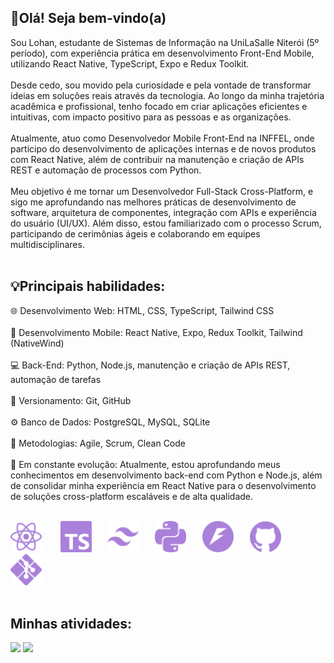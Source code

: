 ## 👋Olá! Seja bem-vindo(a) 

Sou Lohan, estudante de Sistemas de Informação na UniLaSalle Niterói (5º período), com experiência prática em desenvolvimento Front-End Mobile, utilizando React Native, TypeScript, Expo e Redux Toolkit.
<br><br>
Desde cedo, sou movido pela curiosidade e pela vontade de transformar ideias em soluções reais através da tecnologia. Ao longo da minha trajetória acadêmica e profissional, tenho focado em criar aplicações eficientes e intuitivas, com impacto positivo para as pessoas e as organizações.
<br><br>
Atualmente, atuo como Desenvolvedor Mobile Front-End na INFFEL, onde participo do desenvolvimento de aplicações internas e de novos produtos com React Native, além de contribuir na manutenção e criação de APIs REST e automação de processos com Python.
<br><br>
Meu objetivo é me tornar um Desenvolvedor Full-Stack Cross-Platform, e sigo me aprofundando nas melhores práticas de desenvolvimento de software, arquitetura de componentes, integração com APIs e experiência do usuário (UI/UX). Além disso, estou familiarizado com o processo Scrum, participando de cerimônias ágeis e colaborando em equipes multidisciplinares.
<br><br>
## 💡Principais habilidades:
🌐 Desenvolvimento Web: HTML, CSS, TypeScript, Tailwind CSS <br><br>
📱 Desenvolvimento Mobile: React Native, Expo, Redux Toolkit, Tailwind (NativeWind) <br><br>
💻 Back-End: Python, Node.js, manutenção e criação de APIs REST, automação de tarefas <br><br>
🎋 Versionamento: Git, GitHub <br><br>
⚙️ Banco de Dados: PostgreSQL, MySQL, SQLite <br><br>
🔄 Metodologias: Agile, Scrum, Clean Code <br><br>
🚀 Em constante evolução:
Atualmente, estou aprofundando meus conhecimentos em desenvolvimento back-end com Python e Node.js, além de consolidar minha experiência em React Native para o desenvolvimento de soluções cross-platform escaláveis e de alta qualidade. <br><br>

<div>
  <img src="react.svg" height="50em" style="display: inline-block;"> &nbsp;&nbsp;
  <span style="display: inline-block; width: 10px;"></span>
  <img src="typescript.svg" height="50em" style="display: inline-block;">&nbsp;&nbsp;
  <span style="display: inline-block; width: 10px;"></span>
  <img src="tailwindcss.svg" height="50em" style="display: inline-block;">&nbsp;&nbsp;
  <span style="display: inline-block; width: 10px;"></span>
  <img src="python.svg" height="50em" style="display: inline-block;">&nbsp;&nbsp;
  <span style="display: inline-block; width: 10px;"></span>
  <img src="fastapi.svg" height="50em" style="display: inline-block;">&nbsp;&nbsp;
  <span style="display: inline-block; width: 10px;"></span>
  <img src="github.svg" height="50em" style="display: inline-block;">&nbsp;&nbsp;
  <span style="display: inline-block; width: 10px;"></span>
  <img src="gitforwindows.svg" height="50em" style="display: inline-block;">
  <span style="display: inline-block; width: 10px;"></span>
</div>
<br>

## Minhas atividades:

<!--START_SECTION:activity-->
<!--END_SECTION:activity-->

<div>
  <img height="150em" src="https://github-readme-stats-alpha-ten-34.vercel.app/api?username=LohanConrado&show_icons=true&theme=tokyonight&include_all_commits=true&count_private=true"/>
  <img height="150em" src="https://github-readme-stats-alpha-ten-34.vercel.app/api/top-langs/?username=LohanConrado&layout=compact&langs_count=16&theme=tokyonight&count_private=true"/>
</div>


